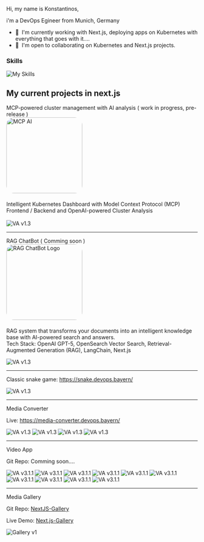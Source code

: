 Hi, my name is Konstantinos,

i'm a DevOps Egineer from Munich, Germany

* 🧠  I'm currently working with Next.js, deploying apps on Kubernetes with everything that goes with it....
* 🤝  I'm open to collaborating on Kubernetes and Next.js projects.

### Skills

![My Skills](https://skillicons.dev/icons?i=aws,gcp,kubernetes,docker,nextjs,vite,vuejs,nodejs,prisma,mongodb,postgres,redis,git,jenkins,grafana,prometheus,terraform)

## My current projects in next.js

MCP-powered cluster management with AI analysis    ( work in progress, pre-release )<br>
<img src="bot.png" alt="MCP AI" width="200" style="border-radius: 20px; margin-bottom: 20px;"><br>
Intelligent Kubernetes Dashboard with Model Context Protocol (MCP) Frontend / Backend and OpenAI-powered Cluster Analysis<br><br>
![VA v1.3](mcp-ai.png)

-----------------------------------

RAG ChatBot ( Comming soon )<br>
<img src="chatbbot.png" alt="RAG ChatBot Logo" width="200" style="border-radius: 20px; margin-bottom: 20px;"><br>
RAG system that transforms your documents into an intelligent knowledge base with AI-powered search and answers.<br>
Tech Stack: OpenAI GPT-5, OpenSearch Vector Search, Retrieval-Augmented Generation (RAG), LangChain, Next.js

![VA v1.3](1.png)

-----------------------------------

Classic snake game: https://snake.devops.bayern/

![VA v1.3](snake-screen.png)

-----------------------------------

Media Converter

Live: https://media-converter.devops.bayern/

![VA v1.3](main.png)
![VA v1.3](quality-select.png)
![VA v1.3](hardware-info.png)
![VA v1.3](drop-zone.png)

-----------------------------------

Video App

Git Repo: Comming soon....

![VA v3.1.1](screenshot.png)
![VA v3.1.1](player.png)
![VA v3.1.1](library.png)
![VA v3.1.1](cl2.png)
![VA v3.1.1](cl1.png)
![VA v3.1.1](custom_profile1.png)
![VA v3.1.1](category.png)
![VA v3.1.1](upladvideo.png)
![VA v3.1.1](uploadimage.png)
![VA v3.1.1](account.png)

-----------------------------------

Media Gallery

Git Repo: [NextJS-Gallery](https://github.com/tron4x/nextjs-gallery)

Live Demo: [Next.js-Gallery](https://gallery.devops.bayern/)

![Gallery v1](gallery.gif)



